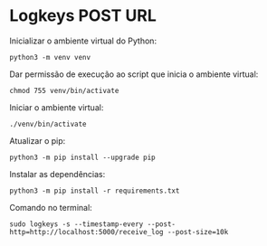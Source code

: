 Logkeys POST URL
================

Inicializar o ambiente virtual do Python:

```shell
python3 -m venv venv
```

Dar permissão de execução ao script que inicia o ambiente virtual:

```shell
chmod 755 venv/bin/activate
```

Iniciar o ambiente virtual:

```shell
./venv/bin/activate
```

Atualizar o pip:

```shell
python3 -m pip install --upgrade pip
```

Instalar as dependências:

```shell
python3 -m pip install -r requirements.txt
```


Comando no terminal:

```shell
sudo logkeys -s --timestamp-every --post-http=http://localhost:5000/receive_log --post-size=10k
```